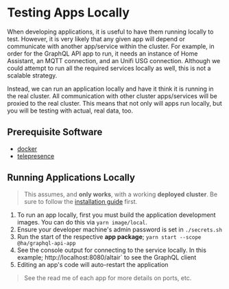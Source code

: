 # Testing Apps Locally

When developing applications, it is useful to have them running locally to test. However, it is very likely that any given app will depend or communicate with another app/service within the cluster. For example, in order for the GraphQL API app to run, it needs an instance of Home Assistant, an MQTT connection, and an Unifi USG connection. Although we could attempt to run all the required services locally as well, this is not a scalable strategy.

Instead, we can run an application locally and have it think it is running in the real cluster. All communication with other cluster apps/services will be proxied to the real cluster. This means that not only will apps run locally, but you will be testing with actual, real data, too.

## Prerequisite Software

- [docker](https://docs.docker.com/get-docker/)
- [telepresence](https://www.telepresence.io/reference/install)

## Running Applications Locally

> This assumes, and **only works**, with a working **deployed cluster**. Be sure to follow the [installation guide](./installation-guide.md) first.

1. To run an app locally, first you must build the application development images. You can do this via `yarn image/local`.
1. Ensure your developer machine's admin password is set in `./secrets.sh`
1. Run the start of the respective **app package**; `yarn start --scope @ha/graphql-api-app`
1. See the console output for connecting to the service locally. In this example; http://localhost:8080/altair` to see the GraphQL client
1. Editing an app's code will auto-restart the application

> See the read me of each app for more details on ports, etc.
